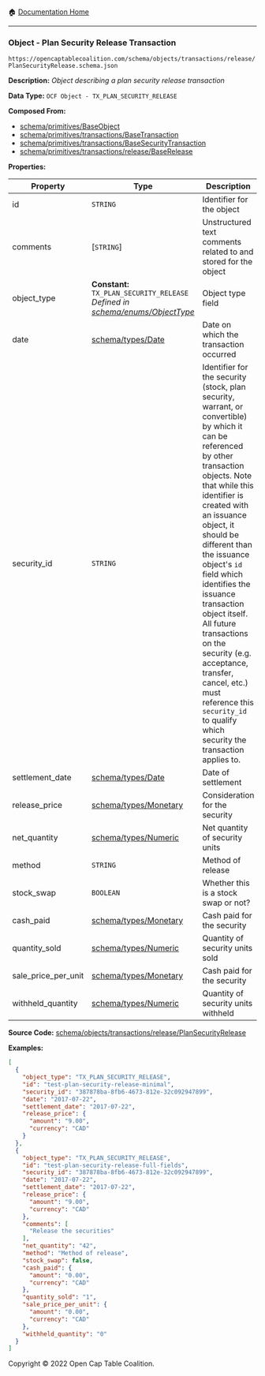 :house: [Documentation Home](/README.md)

---

### Object - Plan Security Release Transaction

`https://opencaptablecoalition.com/schema/objects/transactions/release/PlanSecurityRelease.schema.json`

**Description:** _Object describing a plan security release transaction_

**Data Type:** `OCF Object - TX_PLAN_SECURITY_RELEASE`

**Composed From:**

- [schema/primitives/BaseObject](/docs/schema/primitives/BaseObject.md)
- [schema/primitives/transactions/BaseTransaction](/docs/schema/primitives/transactions/BaseTransaction.md)
- [schema/primitives/transactions/BaseSecurityTransaction](/docs/schema/primitives/transactions/BaseSecurityTransaction.md)
- [schema/primitives/transactions/release/BaseRelease](/docs/schema/primitives/transactions/release/BaseRelease.md)

**Properties:**

| Property            | Type                                                                                                                  | Description                                                                                                                                                                                                                                                                                                                                                                                                                                                                                                 | Required   |
| ------------------- | --------------------------------------------------------------------------------------------------------------------- | ----------------------------------------------------------------------------------------------------------------------------------------------------------------------------------------------------------------------------------------------------------------------------------------------------------------------------------------------------------------------------------------------------------------------------------------------------------------------------------------------------------- | ---------- |
| id                  | `STRING`                                                                                                              | Identifier for the object                                                                                                                                                                                                                                                                                                                                                                                                                                                                                   | `REQUIRED` |
| comments            | [`STRING`]                                                                                                            | Unstructured text comments related to and stored for the object                                                                                                                                                                                                                                                                                                                                                                                                                                             | -          |
| object_type         | **Constant:** `TX_PLAN_SECURITY_RELEASE`</br>_Defined in [schema/enums/ObjectType](/docs/schema/enums/ObjectType.md)_ | Object type field                                                                                                                                                                                                                                                                                                                                                                                                                                                                                           | `REQUIRED` |
| date                | [schema/types/Date](/docs/schema/types/Date.md)                                                                       | Date on which the transaction occurred                                                                                                                                                                                                                                                                                                                                                                                                                                                                      | `REQUIRED` |
| security_id         | `STRING`                                                                                                              | Identifier for the security (stock, plan security, warrant, or convertible) by which it can be referenced by other transaction objects. Note that while this identifier is created with an issuance object, it should be different than the issuance object's `id` field which identifies the issuance transaction object itself. All future transactions on the security (e.g. acceptance, transfer, cancel, etc.) must reference this `security_id` to qualify which security the transaction applies to. | `REQUIRED` |
| settlement_date     | [schema/types/Date](/docs/schema/types/Date.md)                                                                       | Date of settlement                                                                                                                                                                                                                                                                                                                                                                                                                                                                                          | `REQUIRED` |
| release_price       | [schema/types/Monetary](/docs/schema/types/Monetary.md)                                                               | Consideration for the security                                                                                                                                                                                                                                                                                                                                                                                                                                                                              | `REQUIRED` |
| net_quantity        | [schema/types/Numeric](/docs/schema/types/Numeric.md)                                                                 | Net quantity of security units                                                                                                                                                                                                                                                                                                                                                                                                                                                                              | -          |
| method              | `STRING`                                                                                                              | Method of release                                                                                                                                                                                                                                                                                                                                                                                                                                                                                           | -          |
| stock_swap          | `BOOLEAN`                                                                                                             | Whether this is a stock swap or not?                                                                                                                                                                                                                                                                                                                                                                                                                                                                        | -          |
| cash_paid           | [schema/types/Monetary](/docs/schema/types/Monetary.md)                                                               | Cash paid for the security                                                                                                                                                                                                                                                                                                                                                                                                                                                                                  | -          |
| quantity_sold       | [schema/types/Numeric](/docs/schema/types/Numeric.md)                                                                 | Quantity of security units sold                                                                                                                                                                                                                                                                                                                                                                                                                                                                             | -          |
| sale_price_per_unit | [schema/types/Monetary](/docs/schema/types/Monetary.md)                                                               | Cash paid for the security                                                                                                                                                                                                                                                                                                                                                                                                                                                                                  | -          |
| withheld_quantity   | [schema/types/Numeric](/docs/schema/types/Numeric.md)                                                                 | Quantity of security units withheld                                                                                                                                                                                                                                                                                                                                                                                                                                                                         | -          |

**Source Code:** [schema/objects/transactions/release/PlanSecurityRelease](/schema/objects/transactions/release/PlanSecurityRelease.schema.json)

**Examples:**

```json
[
  {
    "object_type": "TX_PLAN_SECURITY_RELEASE",
    "id": "test-plan-security-release-minimal",
    "security_id": "387878ba-8fb6-4673-812e-32c092947899",
    "date": "2017-07-22",
    "settlement_date": "2017-07-22",
    "release_price": {
      "amount": "9.00",
      "currency": "CAD"
    }
  },
  {
    "object_type": "TX_PLAN_SECURITY_RELEASE",
    "id": "test-plan-security-release-full-fields",
    "security_id": "387878ba-8fb6-4673-812e-32c092947899",
    "date": "2017-07-22",
    "settlement_date": "2017-07-22",
    "release_price": {
      "amount": "9.00",
      "currency": "CAD"
    },
    "comments": [
      "Release the securities"
    ],
    "net_quantity": "42",
    "method": "Method of release",
    "stock_swap": false,
    "cash_paid": {
      "amount": "0.00",
      "currency": "CAD"
    },
    "quantity_sold": "1",
    "sale_price_per_unit": {
      "amount": "0.00",
      "currency": "CAD"
    },
    "withheld_quantity": "0"
  }
]
```

Copyright © 2022 Open Cap Table Coalition.
